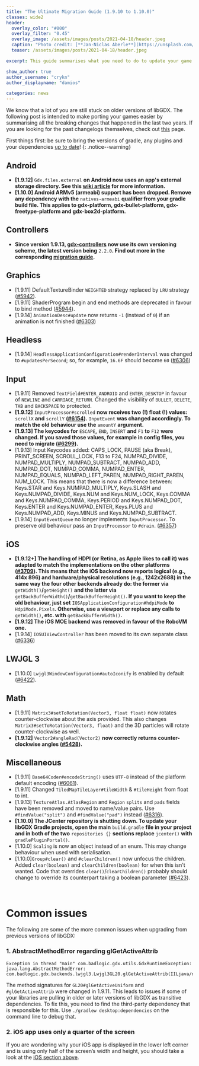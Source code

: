 ```yaml
---
title: "The Ultimate Migration Guide (1.9.10 to 1.10.0)"
classes: wide2
header:
  overlay_color: "#000"
  overlay_filter: "0.45"
  overlay_image: /assets/images/posts/2021-04-18/header.jpeg
  caption: "Photo credit: [**Jan-Niclas Aberle**](https://unsplash.com/photos/h5ZqVoCDgys)"
  teaser: /assets/images/posts/2021-04-18/header.jpeg

excerpt: This guide summarises what you need to do to update your game from libGDX 1.9.10 to 1.10.0.

show_author: true
author_username: "crykn"
author_displayname: "damios"

categories: news
---
```


We know that a lot of you are still stuck on older versions of libGDX. The following post is intended to make porting your games easier by summarising all the breaking changes that happened in the last two years. If you are looking for the past changelogs themselves, check out [this](/news/changelog/) page.

First things first: be sure to bring the versions of gradle, any plugins and your dependencies [up to date](https://libgdx.com/dev/versions/)!
{: .notice--warning}

## Android
- **[1.9.12]** `Gdx.files.external` **on Android now uses an app's external storage directory. See this [wiki article](https://github.com/libgdx/libgdx/wiki/File-handling#android) for more information.**
- **[1.10.0] Android ARMv5 (armeabi) support has been dropped. Remove any dependency with the** `natives-armeabi` **qualifier from your gradle build file. This applies to gdx-platform, gdx-bullet-platform, gdx-freetype-platform and gdx-box2d-platform.**

## Controllers
- **Since version 1.9.13, [gdx-controllers](https://github.com/libgdx/gdx-controllers) now use its own versioning scheme, the latest version being** `2.2.0`**. Find out more in the corresponding [migration guide](https://github.com/libgdx/gdx-controllers/wiki/Migrate-from-v1).**

## Graphics
- [1.9.11] DefaultTextureBinder `WEIGHTED` strategy replaced by `LRU` strategy ([#5942](https://github.com/libgdx/libgdx/pull/5942)).
- [1.9.11] ShaderProgram begin and end methods are deprecated in favour to bind method ([#5944](https://github.com/libgdx/libgdx/pull/5944)).
- [1.9.14] `AnimationDesc#update` now returns `-1` (instead of `0`) if an animation is not finished ([#6303](https://github.com/libgdx/libgdx/pull/6303))

## Headless
- [1.9.14] `HeadlessApplicationConfiguration#renderInterval` was changed to `#updatesPerSecond`; so, for example, `16.6F` should become `60` ([#6306](https://github.com/libgdx/libgdx/pull/6306))

## Input
- [1.9.11] Removed `TextField#ENTER_ANDROID` and `ENTER_DESKTOP` in favour of `NEWLINE` and `CARRIAGE_RETURN`. Changed the visibility of `BULLET`, `DELETE`, `TAB` and `BACKSPACE` to protected.
- **[1.9.12]** `InputProcessor#scrolled` **now receives two (!) float (!) values:** `scrollX` **and** `scrollY` **([#6154](https://github.com/libgdx/libgdx/pull/6154)).** `InputEvent` **was changed accordingly. To match the old behaviour use the** `amountY` **argument.**
- **[1.9.13] The keycodes for** `ESCAPE`**,** `END`**,** `INSERT` **and** `F1` **to** `F12` **were changed. If you saved those values, for example in config files, you need to migrate ([#6299](https://github.com/libgdx/libgdx/pull/6299#issuecomment-739154036)).**
- [1.9.13] Input Keycodes added: CAPS_LOCK, PAUSE (aka Break), PRINT_SCREEN, SCROLL_LOCK, F13 to F24, NUMPAD_DIVIDE, NUMPAD_MULTIPLY, NUMPAD_SUBTRACT, NUMPAD_ADD, NUMPAD_DOT, NUMPAD_COMMA, NUMPAD_ENTER, NUMPAD_EQUALS, NUMPAD_LEFT_PAREN, NUMPAD_RIGHT_PAREN, NUM_LOCK. This means that there is now a difference between: Keys.STAR and Keys.NUMPAD_MULTIPLY, Keys.SLASH and Keys.NUMPAD_DIVIDE, Keys.NUM and Keys.NUM_LOCK, Keys.COMMA and Keys.NUMPAD_COMMA, Keys.PERIOD and Keys.NUMPAD_DOT, Keys.ENTER and Keys.NUMPAD_ENTER, Keys.PLUS and Keys.NUMPAD_ADD, Keys.MINUS and Keys.NUMPAD_SUBTRACT.
- [1.9.14] `InputEventQueue` no longer implements `InputProcessor`. To preserve old behaviour pass an `InputProcessor` to `#drain`. ([#6357](https://github.com/libgdx/libgdx/pull/6357))

## iOS
- **[1.9.12+] The handling of HDPI (or Retina, as Apple likes to call it) was adapted to match the implementations on the other platforms ([#3709](https://github.com/libgdx/libgdx/pull/3709)). This means that the iOS backend now reports logical (e.g., 414x 896) and hardware/physical resolutions (e.g., 1242x2688) in the same way the four other backends already do: the former via** `getWidth()`**/**`getHeight()` **and the latter via** `getBackBufferWidth()`**/**`getBackBufferHeight()`**. If you want to keep the old behaviour, just set** `IOSApplicationConfiguration#hdpiMode` **to** `HdpiMode.Pixels`**. Otherwise, use a viewport or replace any calls to** `getWidth()`**, etc. with** `getBackBufferWidth()`**.**
- **[1.9.12] The iOS MOE backend was removed in favour of the RoboVM one.**
- [1.9.14] `IOSUIViewController` has been moved to its own separate class ([#6336](https://github.com/libgdx/libgdx/pull/6336))

## LWJGL 3
- [1.10.0] `Lwjgl3WindowConfiguration#autoIconify` is enabled by default ([#6422](https://github.com/libgdx/libgdx/pull/6422)).

## Math
- [1.9.11] `Matrix3#setToRotation(Vector3, float float)` now rotates counter-clockwise about the axis provided. This also changes `Matrix3#setToRotation(Vector3, float)` and the 3D particles will rotate counter-clockwise as well.
- **[1.9.12]** `Vector2#angleRad(Vector2)` **now correctly returns counter-clockwise angles ([#5428](https://github.com/libgdx/libgdx/pull/5428)).**

## Miscellaneous
- [1.9.11] `Base64Coder#encodeString()` uses `UTF-8` instead of the platform default encoding ([#6061](https://github.com/libgdx/libgdx/pull/6061)).
- [1.9.11] Changed `TiledMapTileLayer#tileWidth` & `#tileHeight` from float to int.
- [1.9.13] `TextureAtlas.AtlasRegion` and `Region` `splits` and `pads` fields have been removed and moved to name/value pairs. Use `#findValue("split")` and `#findValue("pad")` instead ([#6316](https://github.com/libgdx/libgdx/pull/6316)).
- **[1.10.0] The JCenter repository is shutting down. To update your libGDX Gradle projects, open the main** `build.gradle` **file in your project and in both of the two** `repositories {}` **sections replace** `jcenter()` **with** `gradlePluginPortal()`**.**
- [1.10.0] `Scaling` is now an object instead of an enum. This may change behaviour when used with serialisation.
- [1.10.0]`Group#clear()` and `#clearChildren()` now unfocus the children. Added `clear(boolean)` and `clearChildren(boolean)` for when this isn't wanted. Code that overrides `clear()`/`clearChildren()` probably should change to override its counterpart taking a boolean parameter ([#6423](https://github.com/libgdx/libgdx/pull/6423)).

<br/>

# Common issues
The following are some of the more common issues when upgrading from previous versions of libGDX:

### 1. AbstractMethodError regarding glGetActiveAttrib
```
Exception in thread "main" com.badlogic.gdx.utils.GdxRuntimeException: java.lang.AbstractMethodError:
com.badlogic.gdx.backends.lwjgl3.Lwjgl3GL20.glGetActiveAttrib(IILjava/nio/IntBuffer;Ljava/nio/IntBuffer;)Ljava/lang/String;
```

The method signatures for `GL20#glGetActiveUniform` and `#glGetActiveAttrib` were changed in 1.9.11. This leads to issues if some of your libraries are pulling in older or later versions of libGDX as transitive dependencies. To fix this, you need to find the third-party dependency that is responsible for this. Use `./gradlew desktop:dependencies` on the command line to debug that.

### 2. iOS app uses only a quarter of the screen
If you are wondering why your iOS app is displayed in the lower left corner and is using only half of the screen’s width and height, you should take a look at the [iOS section above](#ios).
